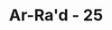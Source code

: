 ---
title: "Ar-Ra'd - 25"
no: 25
arabic_no: ٢٥
ayah: وَالَّذِيْنَ يَنْقُضُوْنَ عَهْدَ اللّٰهِ مِنْ ۢ بَعْدِ مِيْثَاقِهٖ وَيَقْطَعُوْنَ مَآ اَمَرَ اللّٰهُ بِهٖٓ اَنْ يُّوْصَلَ وَيُفْسِدُوْنَ فِى الْاَرْضِۙ اُولٰۤىِٕكَ لَهُمُ اللَّعْنَةُ وَلَهُمْ سُوْۤءُ الدَّارِ 
translation: "Dan orang-orang yang melanggar janji Allah setelah diikrarkannya, dan memutuskan apa yang diperintahkan Allah agar disambungkan dan berbuat kerusakan di bumi; mereka itu memperoleh kutukan dan tempat kediaman yang buruk (Jahanam)."
tafsir: "Ada beberapa perjanjian antara Allah dan manusia, di antaranya adalah manusia wajib mengakui kemahaesaan Allah serta kodrat dan iradat-Nya, beriman kepada para nabi-Nya dan wahyu yang diturunkan-Nya, dan sebagainya. Allah swt telah memberikan bukti-bukti dan dalil-dalil yang nyata atas semua itu. Akan tetapi, pada kenyataannya ada di antara manusia yang telah merusak perjanjian tersebut, dalam arti:\n\na. Mereka tidak memperhatikan janji-janji tersebut, sehingga mereka tidak dapat melaksanakan kewajiban yang merupakan akibat yang timbul dari perjanjian itu. Misalnya, bila mereka benar-benar berpegang teguh kepada tauhid, mereka tentunya tidak akan beribadah kepada selain Allah. Allah memberikan bukti-bukti yang nyata tentang kemahaesaan-Nya. Akan tetapi, mereka tidak memperhatikan sehingga mereka tetap menentang landasan tauhid tersebut. Mereka senantiasa menganut kepercayaan syirik, mempercayai dan menyembah selain Allah.\n\nb. Pada mulanya mereka memperhatikan janji-janji yang telah mereka ikrarkan dan dalil-dalil yang telah diberikan. Mereka telah mengakui dan meyakini kebenarannya, tetapi kemudian mereka menyangkal kebenaran itu, dan tidak lagi bersedia mengamalkannya.\n\nOrang yang suka memungkiri dan menyalahi janji yang telah diikrarkan dinamakan \"munafik\". Dalam hubungan ini Rasulullah saw telah bersabda:\n\nAbi Hurairah r.a. meriwayatkan bahwa Nabi saw bersabda, \"Tanda-tanda orang munafik ada tiga macam: apabila ia berkata, ia selalu bohong, apabila ia berjanji selalu ingkar, dan apabila ia dipercayai berkhianat.\" (Riwayat Muslim, at-Tirmidzi dan an-Nasai)\n\nDalam menafsirkan ayat 25 ini, Abu al-Aliyah, seorang mufasir, me-nyebutkan bahwa ada enam macam sifat orang-orang munafik yang mereka tampakkan jika mereka merasa memiliki posisi yang kuat dalam satu masyarakat, yaitu:\n\n1. Apabila berbicara, mereka berbohong.\n\n2. Apabila berjanji, mereka ingkar.\n\n3. Apabila diberi kepercayaan, mereka berkhianat.\n\n4. Suka mengingkari janji Allah yang telah mereka ikrarkan sebelumnya.\n\n5. Suka memutuskan silaturrahim yang diperintahkan Allah untuk di-hubungkan dan dipelihara seperti hubungan dengan para Nabi-Nya yang telah datang membawa kebenaran. Mereka hanya beriman kepada sebagian dari para nabi tersebut, dan kafir terhadap sebagian yang lainnya.\n\nMereka juga memutuskan silaturrahim antara sesama manusia terutama dengan orang-orang mukmin, tetapi mereka tetap menjaga hubungan dan memberikan bantuan kepada orang-orang kafir. Di antara contohnya adalah mereka menghalang-halangi setiap usaha yang menuju kepada pembinaan kehidupan yang harmonis dan penuh kasih sayang. Mereka tidak sudi melihat terwujudnya persatuan dan kesatuan antara orang-orang mukmin, seperti yang dianjurkan Rasulullah:\n\nOrang mukmin terhadap orang mukmin yang lain haruslah seperti suatu bangunan, bagian yang satu menguatkan bagian yang lain. (Riwayat al-Bukhari, Muslim, dan at-Tirmidzi dari Abu Musa al-Asyari)\n\nDan Sabda Rasulullah saw:\n\nOrang-orang mukmin itu adalah seperti satu tubuh, apabila salah satu anggotanya menderita sakit, maka anggota-anggota yang lain pun rela pula menderita karena tidak tidur dan merasa demam karenanya. (Riwayat al-Bukhari dan Muslim dari an-Numan bin Basyir)\n\nOleh sebab itu, umat Islam haruslah hati-hati dalam menjaga kesatuan dan persatuan antara mereka, jangan dimasuki hasutan dan usaha-usaha kaum munafik untuk memecah belah persatuan itu.\n\nc. Mereka suka berbuat kerusakan di bumi, baik berupa kezaliman yang mereka lakukan terhadap diri sendiri maupun kezaliman yang mereka lakukan terhadap hak milik orang lain dengan jalan yang tidak sah, ataupun dengan menimbulkan fitnah dan bencana dalam masyarakat Muslimin, dan mengobarkan permusuhan dan peperangan terhadap mereka.\n\nPada akhir ayat ini, Allah menetapkan hukuman yang layak untuk ditimpakan kepada orang munafik mengingat jahatnya kelakuan dan perbuatan-perbuatan mereka. Hukuman tersebut ialah berupa laknat Allah, yaitu menjauhkan mereka dari rahmat-Nya, sehingga mereka tersingkir dari kebaikan dunia dan akhirat. Mereka akan menemui kesudahan yang sangat buruk, yaitu azab neraka Jahanam, sebagai balasan dari kejahatan dan dosa-dosa yang telah mereka perbuat."
---